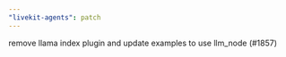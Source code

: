 ```yaml
---
"livekit-agents": patch
---
```


remove llama index plugin and update examples to use llm_node (#1857)

